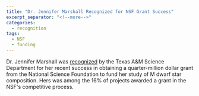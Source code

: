 ```yaml
---
title: "Dr. Jennifer Marshall Recognized for NSF Grant Success"
excerpt_separator: "<!--more-->"
categories:
  - recognition
tags:
  - NSF
  - funding
---
```

Dr. Jennifer Marshall was [recognized](http://www.science.tamu.edu/news/story.php?story_ID=1305#.VG5n6vnF8sY) by the Texas A&M Science Department for her recent success in obtaining a quarter-million dollar grant from the National Science Foundation to fund her study of M dwarf star composition. Hers was among the 16% of projects awarded a grant in the NSF's competitive process.